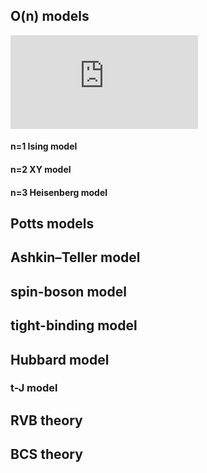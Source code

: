## O(n) models
![O(n) models](https://latex.codecogs.com/gif.latex?H%3D-J%20%5Csum%20s_i%20%5Ccdot%20s_j)

#### n=1 Ising model

#### n=2 XY model

#### n=3 Heisenberg model


## Potts models

## Ashkin–Teller model


## spin-boson model



## tight-binding model

## Hubbard model

### t-J model

## RVB theory

## BCS theory




